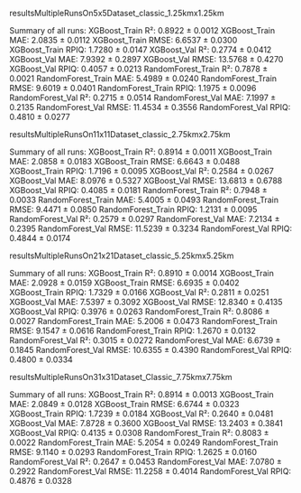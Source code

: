 
resultsMultipleRunsOn5x5Dataset_classic_1.25kmx1.25km

Summary of all runs:
XGBoost_Train R²: 0.8922 ± 0.0012
XGBoost_Train MAE: 2.0835 ± 0.0112
XGBoost_Train RMSE: 6.6537 ± 0.0300
XGBoost_Train RPIQ: 1.7280 ± 0.0147
XGBoost_Val R²: 0.2774 ± 0.0412
XGBoost_Val MAE: 7.9392 ± 0.2897
XGBoost_Val RMSE: 13.5768 ± 0.4270
XGBoost_Val RPIQ: 0.4057 ± 0.0213
RandomForest_Train R²: 0.7878 ± 0.0021
RandomForest_Train MAE: 5.4989 ± 0.0240
RandomForest_Train RMSE: 9.6019 ± 0.0401
RandomForest_Train RPIQ: 1.1975 ± 0.0096
RandomForest_Val R²: 0.2715 ± 0.0514
RandomForest_Val MAE: 7.1997 ± 0.2135
RandomForest_Val RMSE: 11.4534 ± 0.3556
RandomForest_Val RPIQ: 0.4810 ± 0.0277


resultsMultipleRunsOn11x11Dataset_classic_2.75kmx2.75km

Summary of all runs:
XGBoost_Train R²: 0.8914 ± 0.0011
XGBoost_Train MAE: 2.0858 ± 0.0183
XGBoost_Train RMSE: 6.6643 ± 0.0488
XGBoost_Train RPIQ: 1.7196 ± 0.0095
XGBoost_Val R²: 0.2584 ± 0.0267
XGBoost_Val MAE: 8.0976 ± 0.5327
XGBoost_Val RMSE: 13.6813 ± 0.6788
XGBoost_Val RPIQ: 0.4085 ± 0.0181
RandomForest_Train R²: 0.7948 ± 0.0033
RandomForest_Train MAE: 5.4005 ± 0.0493
RandomForest_Train RMSE: 9.4471 ± 0.0850
RandomForest_Train RPIQ: 1.2131 ± 0.0095
RandomForest_Val R²: 0.2579 ± 0.0297
RandomForest_Val MAE: 7.2134 ± 0.2395
RandomForest_Val RMSE: 11.5239 ± 0.3234
RandomForest_Val RPIQ: 0.4844 ± 0.0174


resultsMultipleRunsOn21x21Dataset_classic_5.25kmx5.25km

Summary of all runs:
XGBoost_Train R²: 0.8910 ± 0.0014
XGBoost_Train MAE: 2.0928 ± 0.0159
XGBoost_Train RMSE: 6.6935 ± 0.0402
XGBoost_Train RPIQ: 1.7329 ± 0.0166
XGBoost_Val R²: 0.2811 ± 0.0251
XGBoost_Val MAE: 7.5397 ± 0.3092
XGBoost_Val RMSE: 12.8340 ± 0.4135
XGBoost_Val RPIQ: 0.3976 ± 0.0263
RandomForest_Train R²: 0.8086 ± 0.0027
RandomForest_Train MAE: 5.2006 ± 0.0473
RandomForest_Train RMSE: 9.1547 ± 0.0616
RandomForest_Train RPIQ: 1.2670 ± 0.0132
RandomForest_Val R²: 0.3015 ± 0.0272
RandomForest_Val MAE: 6.6739 ± 0.1845
RandomForest_Val RMSE: 10.6355 ± 0.4390
RandomForest_Val RPIQ: 0.4800 ± 0.0334

resultsMultipleRunsOn31x31Dataset_Classic_7.75kmx7.75km

Summary of all runs:
XGBoost_Train R²: 0.8914 ± 0.0013
XGBoost_Train MAE: 2.0849 ± 0.0128
XGBoost_Train RMSE: 6.6744 ± 0.0323
XGBoost_Train RPIQ: 1.7239 ± 0.0184
XGBoost_Val R²: 0.2640 ± 0.0481
XGBoost_Val MAE: 7.8728 ± 0.3600
XGBoost_Val RMSE: 13.2403 ± 0.3841
XGBoost_Val RPIQ: 0.4135 ± 0.0308
RandomForest_Train R²: 0.8083 ± 0.0022
RandomForest_Train MAE: 5.2054 ± 0.0249
RandomForest_Train RMSE: 9.1140 ± 0.0293
RandomForest_Train RPIQ: 1.2625 ± 0.0160
RandomForest_Val R²: 0.2647 ± 0.0453
RandomForest_Val MAE: 7.0780 ± 0.2922
RandomForest_Val RMSE: 11.2258 ± 0.4014
RandomForest_Val RPIQ: 0.4876 ± 0.0328
